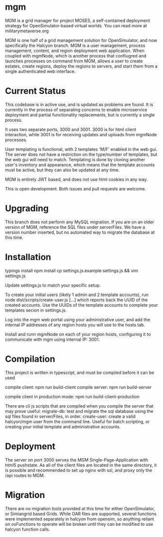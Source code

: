 # mgm

MGM is a grid manager for project MOSES, a self-contained deployment strategy for OpenSimulator-based virtual worlds.  You can read more at militarymetaverse.org

MGM is one half of a grid management solution for OpenSimulator, and now specifically the Halcyon branch.  MGM is a user management, process management, content, and region deployment web application.  When coupled with mgmNode, which is another process that confiugred and launches processes on command from MGM, allows a user to create estates, create regions, deploy the regions to servers, and start them from a single authenticated web interface.

# Current Status

This codebase is in active use, and is updated as problems are found.  It is currently in the process of separating concerns to enable microservice deployment and partial functionality replacements, but is currently a single process.

It uses two separate ports, 3000 and 3001.  3000 is for html client interaction, while 3001 is for receiving updates and uploads from mgmNode processes.

User templating is functional, with 2 templates 'M/F' enabled in the web gui.  The server does not have a restriction on the type/number of templates, but the web gui will need to match.  Templating is done by cloning another user's inventory and appearance, which means that the template accounts must be active, but they can also be updated at any time.

MGM is entirely JWT based, and does not use html cookies in any way.

This is open development.  Both issues and pull requests are welcome.

# Upgrading

This branch does not perform any MySQL migration.  If you are on an older version of MGM, reference the SQL files under serverFiles.  We have a version number inserted, but no automated way to migrate the database at this time.

# Installation

typings install
npm install
cp settings.js.example settings.js && vim settings.js

Update settings.js to match your specific setup.

To create your initial users (likely 1 admin and 2 template accounts), run node dist/scripts/create-user.js [...] which reports back the UUID of the created accounts.  Use the UUIDs of the template accounts to complete your templates secion in settings.js.

Log into the mgm web portal using your administrative user, and add the internal IP addresses of any region hosts you will use to the hosts tab.

Install and runn mgmNode on each of your region hosts, configuring it to communicate with mgm using internal IP: 3001.

# Compilation

This project is written in typescript, and must be compiled before it can be used

compile client: npm run build-client
compile server: npm run build-server

compile client in production mode:  npm run build-client-production

There are cli js scripts that are compiled when you compile the server that may prove useful:
  migrate-db: test and migrate the sql database using the sql files found in server/Files, in order.
  create-user: create a valid halcyon/mgm user from the command line.  Useful for batch scripting, or creating your initial template and administrative accounts.

# Deployment

The server on port 3000 serves the MGM Single-Page-Application with html5 pushstate.  As all of the client files are located in the same directory, it is possible and recommended to set up nginx with ssl, and proxy only the /api routes to MGM.
 

# Migration

There are no migration tools provided at this time for either OpenSimulator, or Simiangrid based Grids.  While OAR files are supported, several functions were implemented separately in halcyon from opensim, so anything reliant on osFunctions to operate will be broken until they can be modified to use halcyon function calls.
